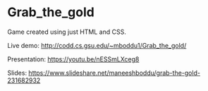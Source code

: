 # Grab_the_gold
Game created using just HTML and CSS.

Live demo: http://codd.cs.gsu.edu/~mboddu1/Grab_the_gold/

Presentation: https://youtu.be/nESSmLXceg8

Slides: https://www.slideshare.net/maneeshboddu/grab-the-gold-231682932
